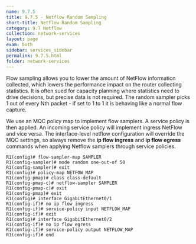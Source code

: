 ```yaml
---
name: 9.7.5
title: 9.7.5 - Netflow Random Sampling
short-title: Netflow Random Sampling
category: 9.7 Netflow
collection: network-services
layout: page
exam: both
sidebar: services_sidebar
permalink: 9.7.5.html
folder: network-services
---
```

Flow sampling allows you to lower the amount of NetFlow information collected, which lowers the performance impact on the router collecting statistics. It is often sued for capacity planning where statistics need to drive decisions, but precise data is not required. The random sampler picks 1 out of every Nth packet - if set to 1 to 1 it is behaving like a normal flow capture.

We use an MQC policy map to implement flow samplers. A service policy is then applied. An incoming service policy will implement ingress NetFlow and vice versa. The interface-level netflow configuration will override the MQC settings, so always remove the **ip flow ingress** and **ip flow egress** commands when applying Netflow samplers through service policies.

```
R1(config)# flow-sampler-map SAMPLER
R1(config-sampler)# mode random one-out-of 50
R1(config-sampler)# exit
R1(config)# policy-map NETFOW_MAP
R1(config-pmap)# class class-default
R1(config-pmap-c)# netflow-sampler SAMPLER
R1(config-pmap-c)# exit
R1(config-pmap)# exit
R1(config)# interface GigabitEthernet0/1
R1(config-if)# no ip flow ingress
R1(config-if)# service-policy input NETFLOW_MAP
R1(config-if)# exit
R1(config)# interface GigabitEthernet0/2
R1(config-if)# no ip flow egress
R1(config-if)# service-policy output NETFLOW_MAP
R1(config-if)# end
```
